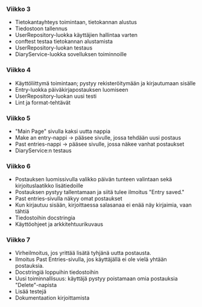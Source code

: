 ### Viikko 3

- Tietokantayhteys toimintaan, tietokannan alustus
- Tiedostoon tallennus
- UserRepository-luokka käyttäjien hallintaa varten
- conftest testaa tietokannan alustamista
- UserRepository-luokan testaus
- DiaryService-luokka sovelluksen toiminnoille

### Viikko 4
- Käyttöliittymä toimintaan; pystyy rekisteröitymään ja kirjautumaan sisälle
- Entry-luokka päiväkirjapostauksen luomiseen
- UserRepository-luokan uusi testi
- Lint ja format-tehtävät

### Viikko 5
- "Main Page" sivulla kaksi uutta nappia
- Make an entry-nappi -> pääsee sivulle, jossa tehdään uusi postaus
- Past entries-nappi -> pääsee sivulle, jossa näkee vanhat postaukset
- DiaryService:n testaus

### Viikko 6
- Postauksen luomissivulla valikko päivän tunteen valintaan sekä kirjoituslaatikko lisätiedoille
- Postauksen pystyy tallentamaan ja siitä tulee ilmoitus "Entry saved."
- Past entries-sivulla näkyy omat postaukset
- Kun kirjautuu sisään, kirjoittaessa salasanaa ei enää näy kirjaimia, vaan tähtiä
- Tiedostoihin docstringia
- Käyttöohjeet ja arkkitehtuurikuvaus

### Viikko 7
- Virheilmoitus, jos yrittää lisätä tyhjänä uutta postausta.
- Ilmoitus Past Entries-sivulla, jos käyttäjällä ei ole vielä yhtään postauksia.
- Docstringiä loppuihin tiedostoihin
- Uusi toiminnallisuus: käyttäjä pystyy poistamaan omia postauksia "Delete"-napista
- Lisää testejä
- Dokumentaation kirjoittamista
